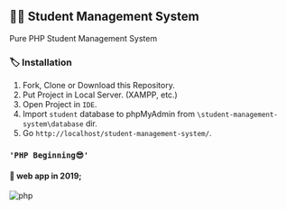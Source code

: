
## 👨‍💻 Student Management System

Pure PHP Student Management System

### 🏷️ Installation

1.  Fork, Clone or Download this Repository.
2.  Put Project in Local Server. (XAMPP, etc.)
3.  Open Project in `IDE`.
4.  Import `student` database to phpMyAdmin from `\student-management-system\database` dir.
5.  Go `http://localhost/student-management-system/`.

### `'PHP Beginning😎'`

#### 📌 web app in 2019;

![php](https://user-images.githubusercontent.com/59244522/182024582-7cd667ee-9d07-44d5-b886-ab12090c0dfd.png)

